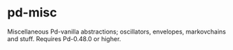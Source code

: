 # pd-misc

Miscellaneous Pd-vanilla abstractions; oscillators, envelopes, markovchains and stuff.
Requires Pd-0.48.0 or higher. 
